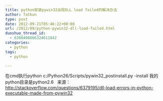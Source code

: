 ```yaml
---
title: python安装pywin32出现DLL load failed的解决办法
author: fatkun
type: post
date: 2012-09-21T05:46:22+00:00
url: /2012/09/python-pywin32-dll-load-failed.html
duoshuo_thread_id:
  - 6300408866324611842
categories:
  - python
tags:
  - python

---
```

在cmd执行python c:/Python26/Scripts/pywin32_postinstall.py -install
我的python目录是python2.6
&nbsp;
来源：<http://stackoverflow.com/questions/6379195/dll-load-errors-in-python-executable-made-from-pywin32>